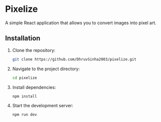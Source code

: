 # Pixelize

A simple React application that allows you to convert images into pixel art.

## Installation

1.  Clone the repository:

    ```bash
    git clone https://github.com/DhruvSinha2003/pixelize.git
    ```

2.  Navigate to the project directory:

    ```bash
    cd pixelize
    ```

3.  Install dependencies:

    ```bash
    npm install
    ```

4.  Start the development server:

    ```bash
    npm run dev
    ```
